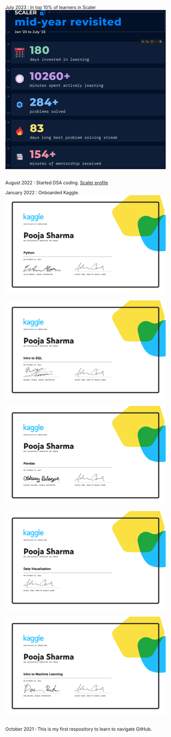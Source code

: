 July 2023 : In top 10% of learners in Scaler
![Alt text](KaggleCertis/scaler.png?raw=true)&nbsp; 


August 2022 : Started DSA coding. [Scaler profile](https://www.scaler.com/academy/profile)


January 2022 : Onboarded Kaggle.
![Alt text](KaggleCertis/Python.png?raw=true)&nbsp; 
![Alt text](KaggleCertis/SQL.png?raw=true)&nbsp;
![Alt text](KaggleCertis/Pandas.png?raw=true)&nbsp;
![Alt text](KaggleCertis/DV.png?raw=true)&nbsp;
![Alt text](KaggleCertis/ML.png?raw=true)&nbsp;

October 2021 : This is my first respository to learn to navigate GitHub.





